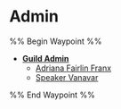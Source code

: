 # Admin

%% Begin Waypoint %%

* **[Guild Admin](Guild%20Admin.md)**
  * [Adriana Fairlin Franx](Adriana%20Fairlin%20Franx.md)
  * [Speaker Vanavar](Speaker%20Vanavar.md)

%% End Waypoint %%
